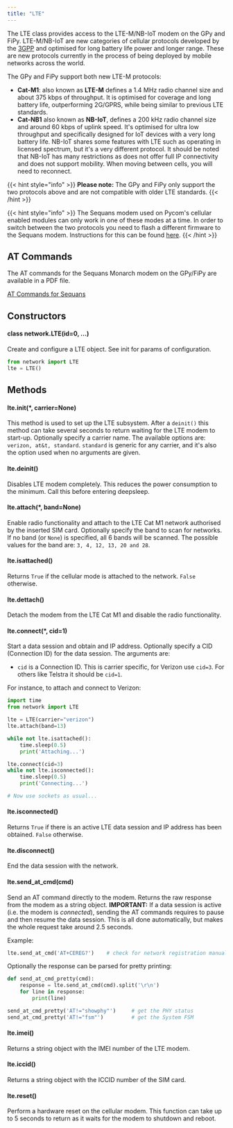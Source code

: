 ```yaml
---
title: "LTE"
---
```


The LTE class provides access to the LTE-M/NB-IoT modem on the GPy and FiPy. LTE-M/NB-IoT are new categories of cellular protocols developed by the [3GPP](http://www.3gpp.org) and optimised for long battery life power and longer range. These are new protocols currently in the process of being deployed by mobile networks across the world.

The GPy and FiPy support both new LTE-M protocols:

* **Cat-M1**: also known as **LTE-M** defines a 1.4 MHz radio channel size and about 375 kbps of throughput. It is optimised for coverage and long battery life, outperforming 2G/GPRS, while being similar to previous LTE standards.
* **Cat-NB1** also known as **NB-IoT**, defines a 200 kHz radio channel size and around 60 kbps of uplink speed. It's optimised for ultra low throughput and specifically designed for IoT devices with a very long battery life. NB-IoT shares some features with LTE such as operating in licensed spectrum, but it's a very different protocol. It should be noted that NB-IoT has many restrictions as does not offer full IP connectivity and does not support mobility. When moving between cells, you will need to reconnect.

{{< hint style="info" >}}
**Please note:** The GPy and FiPy only support the two protocols above and are not compatible with older LTE standards.
{{< /hint >}}

{{< hint style="info" >}}
The Sequans modem used on Pycom's cellular enabled modules can only work in one of these modes at a time. In order to switch between the two protocols you need to flash a different firmware to the Sequans modem. Instructions for this can be found [here](../../../tutorials/lte/firmware).
{{< /hint >}}

## AT Commands

The AT commands for the Sequans Monarch modem on the GPy/FiPy are available in a PDF file.

[AT Commands for Sequans](../..//gitbook/assets/monarch\_4g-ez\_lr5110\_atcommands\_referencemanual\_rev3\_noconfidential.pdf)

## Constructors

#### class network.LTE(id=0, ...)

Create and configure a LTE object. See init for params of configuration.

```python
from network import LTE
lte = LTE()
```

## Methods

#### lte.init(\*, carrier=None)

This method is used to set up the LTE subsystem. After a `deinit()` this method can take several seconds to return waiting for the LTE modem to start-up. Optionally specify a carrier name. The available options are: `verizon, at&t, standard`. `standard` is generic for any carrier, and it's also the option used when no arguments are given.

#### lte.deinit()

Disables LTE modem completely. This reduces the power consumption to the minimum. Call this before entering deepsleep.

#### lte.attach(\*, band=None)

Enable radio functionality and attach to the LTE Cat M1 network authorised by the inserted SIM card. Optionally specify the band to scan for networks. If no band (or `None`) is specified, all 6 bands will be scanned. The possible values for the band are: `3, 4, 12, 13, 20 and 28`.

#### lte.isattached()

Returns `True` if the cellular mode is attached to the network. `False` otherwise.

#### lte.dettach()

Detach the modem from the LTE Cat M1 and disable the radio functionality.

#### lte.connect(\*, cid=1)

Start a data session and obtain and IP address. Optionally specify a CID (Connection ID) for the data session. The arguments are:

* `cid` is a Connection ID. This is carrier specific, for Verizon use `cid=3`. For others like Telstra it should be `cid=1`.

For instance, to attach and connect to Verizon:

```python
import time
from network import LTE

lte = LTE(carrier="verizon")
lte.attach(band=13)

while not lte.isattached():
    time.sleep(0.5)
    print('Attaching...')

lte.connect(cid=3)
while not lte.isconnected():
    time.sleep(0.5)
    print('Connecting...')

# Now use sockets as usual...
```

#### lte.isconnected()

Returns `True` if there is an active LTE data session and IP address has been obtained. `False` otherwise.

#### lte.disconnect()

End the data session with the network.

#### lte.send\_at\_cmd(cmd)

Send an AT command directly to the modem. Returns the raw response from the modem as a string object. **IMPORTANT:** If a data session is active (i.e. the modem is _connected_), sending the AT commands requires to pause and then resume the data session. This is all done automatically, but makes the whole request take around 2.5 seconds.

Example:

```python
lte.send_at_cmd('AT+CEREG?')    # check for network registration manually (sames as lte.isattached())
```

Optionally the response can be parsed for pretty printing:

```python
def send_at_cmd_pretty(cmd):
    response = lte.send_at_cmd(cmd).split('\r\n')
    for line in response:
        print(line)

send_at_cmd_pretty('AT!="showphy"')     # get the PHY status
send_at_cmd_pretty('AT!="fsm"')         # get the System FSM
```

#### lte.imei()

Returns a string object with the IMEI number of the LTE modem.

#### lte.iccid()

Returns a string object with the ICCID number of the SIM card.

#### lte.reset()

Perform a hardware reset on the cellular modem. This function can take up to 5 seconds to return as it waits for the modem to shutdown and reboot.

